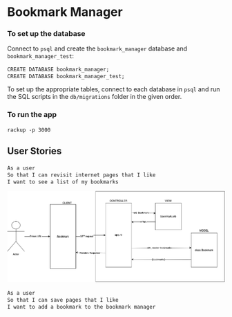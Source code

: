 # Bookmark Manager

### To set up the database

Connect to `psql` and create the `bookmark_manager` database and `bookmark_manager_test`:

```
CREATE DATABASE bookmark_manager;
CREATE DATABASE bookmark_manager_test;
```

To set up the appropriate tables, connect to each database in `psql` and run the SQL scripts in the `db/migrations` folder in the given order.

### To run the app

```
rackup -p 3000
```

## User Stories ##

```
As a user
So that I can revisit internet pages that I like
I want to see a list of my bookmarks
```
![first story domain model](https://github.com/JR-G/bookmark-manager/blob/master/img/first_story_model.png)
```
As a user
So that I can save pages that I like
I want to add a bookmark to the bookmark manager
```